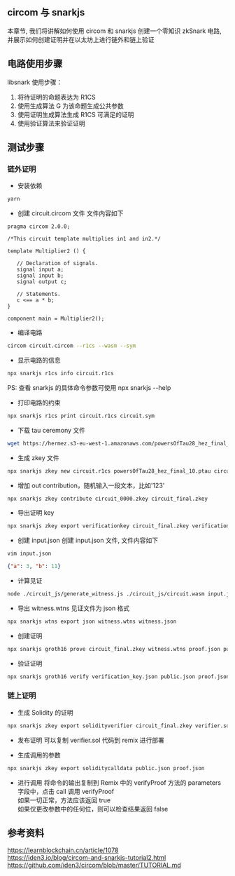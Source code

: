 ## circom 与 snarkjs

本章节, 我们将讲解如何使用 circom 和 snarkjs 创建一个零知识 zkSnark 电路, 并展示如何创建证明并在以太坊上进行链外和链上验证

## 电路使用步骤

libsnark 使用步骤：

1. 将待证明的命题表达为 R1CS
2. 使用生成算法 G 为该命题生成公共参数
3. 使用证明生成算法生成 R1CS 可满足的证明
4. 使用验证算法来验证证明

## 测试步骤

### 链外证明

- 安装依赖

```sh
yarn
```

- 创建 circuit.circom 文件
  文件内容如下

```circom
pragma circom 2.0.0;

/*This circuit template multiplies in1 and in2.*/

template Multiplier2 () {

   // Declaration of signals.
   signal input a;
   signal input b;
   signal output c;

   // Statements.
   c <== a * b;
}

component main = Multiplier2();
```

- 编译电路

```sh
circom circuit.circom --r1cs --wasm --sym
```

- 显示电路的信息

```sh
npx snarkjs r1cs info circuit.r1cs
```

PS: 查看 snarkjs 的具体命令参数可使用 npx snarkjs --help

- 打印电路的约束

```sh
npx snarkjs r1cs print circuit.r1cs circuit.sym
```

- 下载 tau ceremony 文件

```sh
wget https://hermez.s3-eu-west-1.amazonaws.com/powersOfTau28_hez_final_10.ptau
```

- 生成 zkey 文件

```sh
npx snarkjs zkey new circuit.r1cs powersOfTau28_hez_final_10.ptau circuit_0000.zkey
```

- 增加 out contribution，随机输入一段文本，比如'123'

```sh
npx snarkjs zkey contribute circuit_0000.zkey circuit_final.zkey
```

- 导出证明 key

```sh
npx snarkjs zkey export verificationkey circuit_final.zkey verification_key.json
```

- 创建 input.json
  创建 input.json 文件, 文件内容如下

```sh
vim input.json
```

```json
{"a": 3, "b": 11}
```

- 计算见证

```sh
node ./circuit_js/generate_witness.js ./circuit_js/circuit.wasm input.json witness.wtns
```

- 导出 witness.wtns 见证文件为 json 格式

```sh
npx snarkjs wtns export json witness.wtns witness.json
```

- 创建证明

```sh
npx snarkjs groth16 prove circuit_final.zkey witness.wtns proof.json public.json
```

- 验证证明

```sh
npx snarkjs groth16 verify verification_key.json public.json proof.json
```

### 链上证明

- 生成 Solidity 的证明

```sh
npx snarkjs zkey export solidityverifier circuit_final.zkey verifier.sol
```

- 发布证明
  可以复制 verifier.sol 代码到 remix 进行部署

- 生成调用的参数

```sh
npx snarkjs zkey export soliditycalldata public.json proof.json
```

- 进行调用
  将命令的输出复制到 Remix 中的 verifyProof 方法的 parameters 字段中，点击 call 调用 verifyProof  
  如果一切正常，方法应该返回 true  
  如果仅更改参数中的任何位，则可以检查结果返回 false

## 参考资料

https://learnblockchain.cn/article/1078  
https://iden3.io/blog/circom-and-snarkjs-tutorial2.html  
https://github.com/iden3/circom/blob/master/TUTORIAL.md
